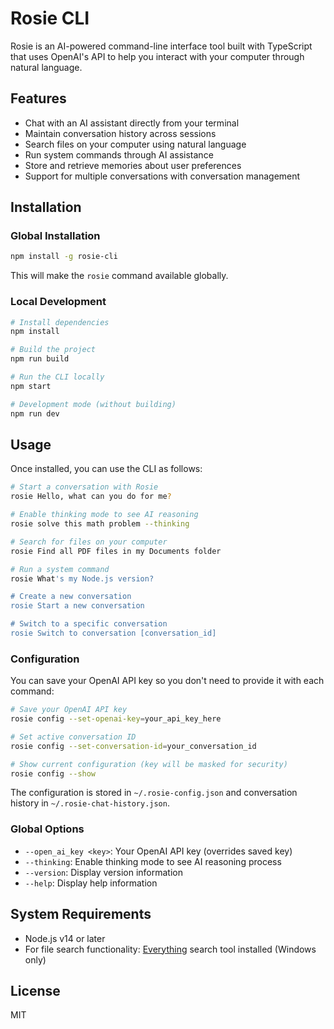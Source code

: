 # Rosie CLI

Rosie is an AI-powered command-line interface tool built with TypeScript that uses OpenAI's API to help you interact with your computer through natural language.

## Features

- Chat with an AI assistant directly from your terminal
- Maintain conversation history across sessions
- Search files on your computer using natural language
- Run system commands through AI assistance
- Store and retrieve memories about user preferences
- Support for multiple conversations with conversation management

## Installation

### Global Installation

```bash
npm install -g rosie-cli
```

This will make the `rosie` command available globally.

### Local Development

```bash
# Install dependencies
npm install

# Build the project
npm run build

# Run the CLI locally
npm start

# Development mode (without building)
npm run dev
```

## Usage

Once installed, you can use the CLI as follows:

```bash
# Start a conversation with Rosie
rosie Hello, what can you do for me?

# Enable thinking mode to see AI reasoning
rosie solve this math problem --thinking

# Search for files on your computer
rosie Find all PDF files in my Documents folder

# Run a system command
rosie What's my Node.js version?

# Create a new conversation
rosie Start a new conversation

# Switch to a specific conversation
rosie Switch to conversation [conversation_id]
```

### Configuration

You can save your OpenAI API key so you don't need to provide it with each command:

```bash
# Save your OpenAI API key
rosie config --set-openai-key=your_api_key_here

# Set active conversation ID
rosie config --set-conversation-id=your_conversation_id

# Show current configuration (key will be masked for security)
rosie config --show
```

The configuration is stored in `~/.rosie-config.json` and conversation history in `~/.rosie-chat-history.json`.

### Global Options

- `--open_ai_key <key>`: Your OpenAI API key (overrides saved key)
- `--thinking`: Enable thinking mode to see AI reasoning process
- `--version`: Display version information
- `--help`: Display help information

## System Requirements

- Node.js v14 or later
- For file search functionality: [Everything](https://www.voidtools.com/) search tool installed (Windows only)

## License

MIT 
